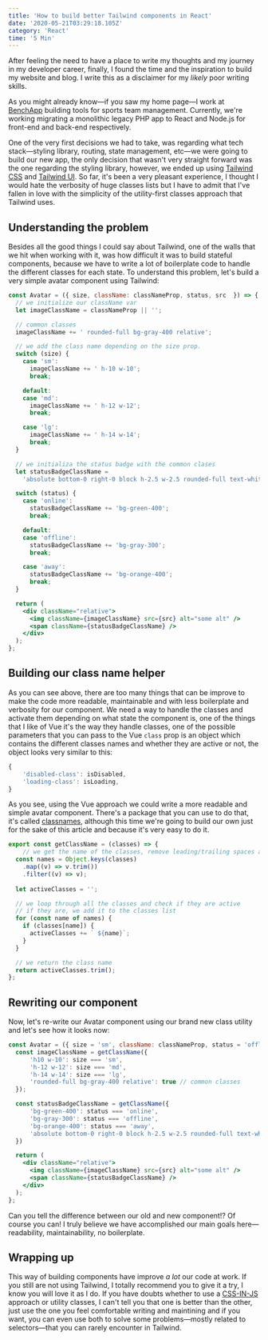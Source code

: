 ```yaml
---
title: 'How to build better Tailwind components in React'
date: '2020-05-21T03:29:18.105Z'
category: 'React'
time: '5 Min'
---
```



After feeling the need to have a place to write my thoughts and my journey in my developer career, finally, I found the time and the inspiration to build my website and blog. I write this as a disclaimer for my _likely_ poor writing skills.

As you might already know—if you saw my home page—I work at [BenchApp](https://benchapp.com) building tools for sports team management. Currently, we're working migrating a monolithic legacy PHP app to React and Node.js for front-end and back-end respectively.

One of the very first decisions we had to take, was regarding what tech stack—styling library, routing, state management, etc—we were going to build our new app, the only decision that wasn't very straight forward was the one regarding the styling library, however, we ended up using [Tailwind CSS](https://tailwindcss.com) and [Tailwind UI](https://tailwindui.com). So far, it's been a very pleasant experience, I thought I would hate the verbosity of huge classes lists but I have to admit that I've fallen in love with the simplicity of the utility-first classes approach that Tailwind uses.

## Understanding the problem

Besides all the good things I could say about Tailwind, one of the walls that we hit when working with it, was how difficult it was to build stateful components, because we have to write a lot of boilerplate code to handle the different classes for each state. To understand this problem, let's build a very simple avatar component using Tailwind:

```jsx
const Avatar = ({ size, className: classNameProp, status, src  }) => {
  // we initialize our className var
  let imageClassName = classNameProp || '';

  // common classes
  imageClassName += ' rounded-full bg-gray-400 relative';

  // we add the class name depending on the size prop.
  switch (size) {
    case 'sm':
      imageClassName += ' h-10 w-10';
      break;

    default:
    case 'md':
      imageClassName += ' h-12 w-12';
      break;

    case 'lg':
      imageClassName += ' h-14 w-14';
      break;
  }

  // we initializa the status badge with the common clases
  let statusBadgeClassName =
    'absolute bottom-0 right-0 block h-2.5 w-2.5 rounded-full text-white shadow-solid';

  switch (status) {
    case 'online':
      statusBadgeClassName += 'bg-green-400';
      break;

    default:
    case 'offline':
      statusBadgeClassName += 'bg-gray-300';
      break;

    case 'away':
      statusBadgeClassName += 'bg-orange-400';
      break;
  }

  return (
    <div className="relative">
      <img className={imageClassName} src={src} alt="some alt" />
      <span className={statusBadgeClassName} />
    </div>
  );
};
```

## Building our class name helper

As you can see above, there are too many things that can be improve to make the code more readable, maintainable and with less boilerplate and verbosity for our component. We need a way to handle the classes and activate them depending on what state the component is, one of the things that I like of Vue it's the way they handle classes, one of the possible parameters that you can pass to the Vue `class` prop is an object which contains the different classes names and whether they are active or not, the object looks very similar to this:

```typescript
{
    'disabled-class': isDisabled,
    'loading-class': isLoading,
}
```

As you see, using the Vue approach we could write a more readable and simple avatar component. There's a package that you can use to do that, it's called [classnames](https://www.npmjs.com/package/classnames), although this time we're going to build our own just for the sake of this article and because it's very easy to do it.

```typescript
export const getClassName = (classes) => {
    // we get the name of the classes, remove leading/trailing spaces and undefined classes
  const names = Object.keys(classes)
    .map((v) => v.trim())
    .filter((v) => v);
 
  let activeClasses = '';

  // we loop through all the classes and check if they are active
  // if they are, we add it to the classes list
  for (const name of names) {
    if (classes[name]) {
      activeClasses += ` ${name}`;
    }
  }

  // we return the class name
  return activeClasses.trim();
};

```

## Rewriting our component

Now, let's re-write our Avatar component using our brand new class utility and let's see how it looks now:

```jsx
const Avatar = ({ size = 'sm', className: classNameProp, status = 'offline', src  }) => {
  const imageClassName = getClassName({
      'h10 w-10': size === 'sm',
      'h-12 w-12': size === 'md',
      'h-14 w-14': size === 'lg',
      'rounded-full bg-gray-400 relative': true // common classes
  });

  const statusBadgeClassName = getClassName({
      'bg-green-400': status === 'online',
      'bg-gray-300': status === 'offline',
      'bg-orange-400': status === 'away',
      'absolute bottom-0 right-0 block h-2.5 w-2.5 rounded-full text-white shadow-solid': true
  })

  return (
    <div className="relative">
      <img className={imageClassName} src={src} alt="some alt" />
      <span className={statusBadgeClassName} />
    </div>
  );
};
```

Can you tell the difference between our old and new component!? Of course you can! I truly believe we have accomplished our main goals here—readability, maintainability, no boilerplate.

## Wrapping up

This way of building components have improve _a lot_ our code at work. If you still are not using Tailwind, I totally recommend you to give it a try, I know you will love it as I do. If you have doubts whether to use a [CSS-IN-JS](https://en.wikipedia.org/wiki/CSS-in-JS) approach or utility classes, I can't tell you that one is better than the other, just use the one you feel comfortable writing and maintining and if you want, you can even use both to solve some problems—mostly related to selectors—that you can rarely encounter in Tailwind.




